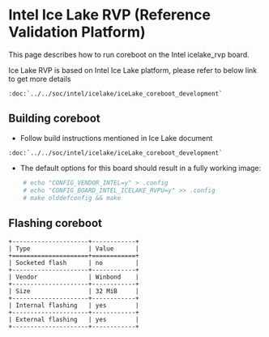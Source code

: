 # Intel Ice Lake RVP (Reference Validation Platform)

This page describes how to run coreboot on the Intel icelake_rvp board.

Ice Lake RVP is based on Intel Ice Lake platform, please refer to below link to get more details
```eval_rst
:doc:`../../soc/intel/icelake/iceLake_coreboot_development`
```

## Building coreboot

* Follow build instructions mentioned in Ice Lake document
```eval_rst
:doc:`../../soc/intel/icelake/iceLake_coreboot_development`
```

* The default options for this board should result in a fully working image:
```bash
	# echo "CONFIG_VENDOR_INTEL=y" > .config
	# echo "CONFIG_BOARD_INTEL_ICELAKE_RVPU=y" >> .config
	# make olddefconfig && make
```

## Flashing coreboot

```eval_rst
+---------------------+------------+
| Type                | Value      |
+=====================+============+
| Socketed flash      | no         |
+---------------------+------------+
| Vendor              | Winbond    |
+---------------------+------------+
| Size                | 32 MiB     |
+---------------------+------------+
| Internal flashing   | yes        |
+---------------------+------------+
| External flashing   | yes        |
+---------------------+------------+
```
